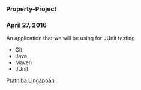 ### Property-Project

### April 27, 2016

An application that we will be using for JUnit testing

* Git
* Java
* Maven
* JUnit

[Prathiba Lingappan](http://sqasolution.com) 
